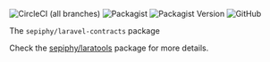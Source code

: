 ![CircleCI (all branches)](https://img.shields.io/circleci/project/github/sepiphy/laratools.svg)
![Packagist](https://img.shields.io/packagist/dt/sepiphy/laravel-contracts.svg)
![Packagist Version](https://img.shields.io/packagist/v/sepiphy/laravel-contracts.svg?label=version)
![GitHub](https://img.shields.io/github/license/sepiphy/laravel-contracts.svg)

The `sepiphy/laravel-contracts` package

Check the [sepiphy/laratools](https://github.com/sepiphy/laratools) package for more details.
